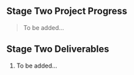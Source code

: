

## Stage Two Project Progress
> To be added... 

## Stage Two Deliverables
1. To be added...<br/>  

